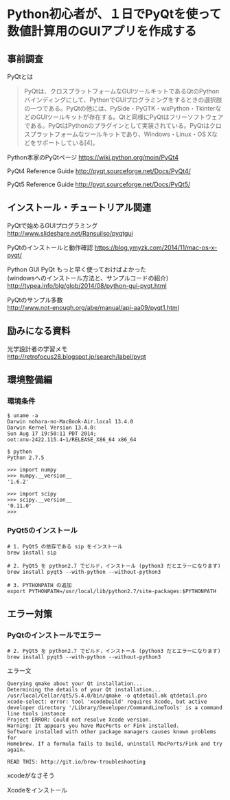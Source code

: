 
# Python初心者が、１日でPyQtを使って数値計算用のGUIアプリを作成する

## 事前調査

PyQtとは
>PyQtは、クロスプラットフォームなGUIツールキットであるQtのPythonバインディングにして、PythonでGUIプログラミングをするときの選択肢の一つである。PyQtの他には、PySide・PyGTK・wxPython・TkinterなどのGUIツールキットが存在する。Qtと同様にPyQtはフリーソフトウェアである。PyQtはPythonのプラグインとして実装されている。PyQtはクロスプラットフォームなツールキットであり、Windows・Linux・OS Xなどをサポートしている[4]。

Python本家のPyQtページ
https://wiki.python.org/moin/PyQt4

PyQt4 Reference Guide
http://pyqt.sourceforge.net/Docs/PyQt4/

PyQt5 Reference Guide
http://pyqt.sourceforge.net/Docs/PyQt5/

## インストール・チュートリアル関連

PyQtで始めるGUIプログラミング  
http://www.slideshare.net/RansuiIso/pyqtgui

PyQtのインストールと動作確認
https://blog.ymyzk.com/2014/11/mac-os-x-pyqt/

Python GUI PyQt もっと早く使っておけばよかった  
(windowsへのインストール方法と、サンプルコードの紹介)  
http://typea.info/blg/glob/2014/08/python-gui-pyqt.html

PyQtのサンプル多数  
http://www.not-enough.org/abe/manual/api-aa09/pyqt1.html


## 励みになる資料

光学設計者の学習メモ  
http://retrofocus28.blogspot.jp/search/label/pyqt

## 環境整備編

### 環境条件

	$ uname -a
	Darwin nohara-no-MacBook-Air.local 13.4.0 
	Darwin Kernel Version 13.4.0:
	Sun Aug 17 19:50:11 PDT 2014; 
	oot:xnu-2422.115.4~1/RELEASE_X86_64 x86_64

	$ python
	Python 2.7.5

	>>> import numpy 
	>>> numpy.__version__
	'1.6.2'

	>>> import scipy
	>>> scipy.__version__
	'0.11.0'
	>>> 

### PyQt5のインストール

	# 1. PyQt5 の依存である sip をインストール
	brew install sip

	# 2. PyQt5 を python2.7 でビルド，インストール (python3 だとエラーになります)
	brew install pyqt5 --with-python --without-python3

	# 3. PYTHONPATH の追加
	export PYTHONPATH=/usr/local/lib/python2.7/site-packages:$PYTHONPATH






## エラー対策

### PyQtのインストールでエラー

	# 2. PyQt5 を python2.7 でビルド，インストール (python3 だとエラーになります)
	brew install pyqt5 --with-python --without-python3

エラー文

	Querying qmake about your Qt installation...
	Determining the details of your Qt installation...
	/usr/local/Cellar/qt5/5.4.0/bin/qmake -o qtdetail.mk qtdetail.pro
	xcode-select: error: tool 'xcodebuild' requires Xcode, but active developer directory '/Library/Developer/CommandLineTools' is a command line tools instance
	Project ERROR: Could not resolve Xcode version.
	Warning: It appears you have MacPorts or Fink installed.
	Software installed with other package managers causes known problems for
	Homebrew. If a formula fails to build, uninstall MacPorts/Fink and try again.

	READ THIS: http://git.io/brew-troubleshooting

xcodeがなさそう

Xcodeをインストール







